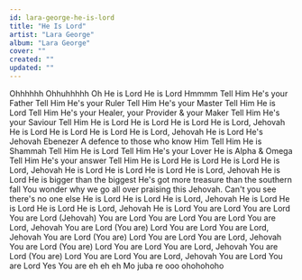 ```yaml
---
id: lara-george-he-is-lord
title: "He Is Lord"
artist: "Lara George"
album: "Lara George"
cover: ""
created: ""
updated: ""
---
```


Ohhhhhh
Ohhuhhhhh
Oh He is Lord
He is Lord
Hmmmm
Tell Him He's your Father
Tell Him He's your Ruler
Tell Him He's your Master
Tell Him He is Lord
Tell Him He's your Healer, your Provider & your Maker
Tell Him He's your Saviour
Tell Him He is Lord
He is Lord
He is Lord
He is Lord, Jehovah He is Lord
He is Lord
He is Lord
He is Lord, Jehovah He is Lord
He's Jehovah Ebenezer
A defence to those who know Him
Tell Him He is Shammah
Tell Him He is Lord
Tell Him He's your Lover
He is Alpha & Omega
Tell Him He's your answer
Tell Him He is Lord
He is Lord
He is Lord
He is Lord, Jehovah He is Lord
He is Lord
He is Lord
He is Lord, Jehovah He is Lord
He is bigger than the biggest
He's got more treasure than the southern fall
You wonder why we go all over praising this Jehovah.
Can't you see there's no one else
He is Lord
He is Lord
He is Lord, Jehovah He is Lord
He is Lord
He is Lord
He is Lord, Jehovah He is Lord
You are Lord
You are Lord
You are Lord (Jehovah) You are Lord
You are Lord
You are Lord
You are Lord, Jehovah You are Lord
(You are) Lord
You are Lord
You are Lord, Jehovah You are Lord
(You are) Lord
You are Lord
You are Lord, Jehovah You are Lord
(You are) Lord
You are Lord
You are Lord, Jehovah You are Lord
(You are) Lord
You are Lord
You are Lord, Jehovah You are Lord
You are Lord
Yes You are
eh eh eh
Mo juba re ooo
ohohohoho